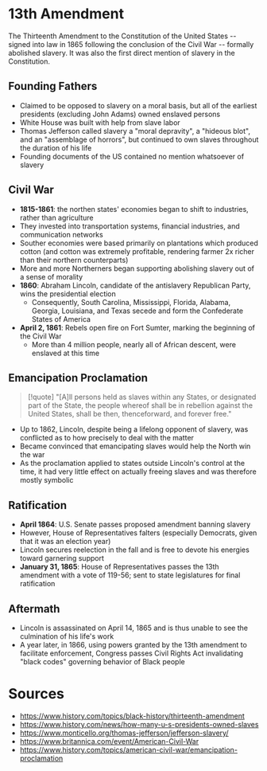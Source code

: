 # 13th Amendment

The Thirteenth Amendment to the Constitution of the United States -- signed into law in 1865 following the conclusion of the Civil War -- formally abolished slavery. It was also the first direct mention of slavery in the Constitution.

## Founding Fathers

- Claimed to be opposed to slavery on a moral basis, but all of the earliest presidents (excluding John Adams) owned enslaved persons
- White House was built with help from slave labor
- Thomas Jefferson called slavery a "moral depravity", a "hideous blot", and an "assemblage of horrors", but continued to own slaves throughout the duration of his life
- Founding documents of the US contained no mention whatsoever of slavery

## Civil War

- **1815-1861**: the northen states' economies began to shift to industries, rather than agriculture
- They invested into transportation systems, financial industries, and communication networks
- Souther economies were based primarily on plantations which produced cotton (and cotton was extremely profitable, rendering farmer 2x richer than their northern counterparts)
- More and more Northerners began supporting abolishing slavery out of a sense of morality
- **1860**: Abraham Lincoln, candidate of the antislavery Republican Party, wins the presidential election
	- Consequently, South Carolina, Mississippi, Florida, Alabama, Georgia, Louisiana, and Texas secede and form the Confederate States of America
- **April 2, 1861**: Rebels open fire on Fort Sumter, marking the beginning of the Civil War
	- More than 4 million people, nearly all of African descent, were enslaved at this time

## Emancipation Proclamation

> [!quote]
> "[A]ll persons held as slaves within any States, or designated part of the State, the people whereof shall be in rebellion against the United States, shall be then, thenceforward, and forever free."

- Up to 1862, Lincoln, despite being a lifelong opponent of slavery, was conflicted as to how precisely to deal with the matter
- Became convinced that emancipating slaves would help the North win the war
- As the proclamation applied to states outside Lincoln's control at the time, it had very little effect on actually freeing slaves and was therefore mostly symbolic

## Ratification

- **April 1864**: U.S. Senate passes proposed amendment banning slavery
- However, House of Representatives falters (especially Democrats, given that it was an election year)
- Lincoln secures reelection in the fall and is free to devote his energies toward garnering support
- **January 31, 1865**: House of Representatives passes the 13th amendment with a vote of 119-56; sent to state legislatures for final ratification

## Aftermath

- Lincoln is assassinated on April 14, 1865 and is thus unable to see the culmination of his life's work
- A year later, in 1866, using powers granted by the 13th amendment to facilitate enforcement, Congress passes Civil Rights Act invalidating "black codes" governing behavior of Black people

# Sources

- https://www.history.com/topics/black-history/thirteenth-amendment
- https://www.history.com/news/how-many-u-s-presidents-owned-slaves
- https://www.monticello.org/thomas-jefferson/jefferson-slavery/
- https://www.britannica.com/event/American-Civil-War
- https://www.history.com/topics/american-civil-war/emancipation-proclamation
